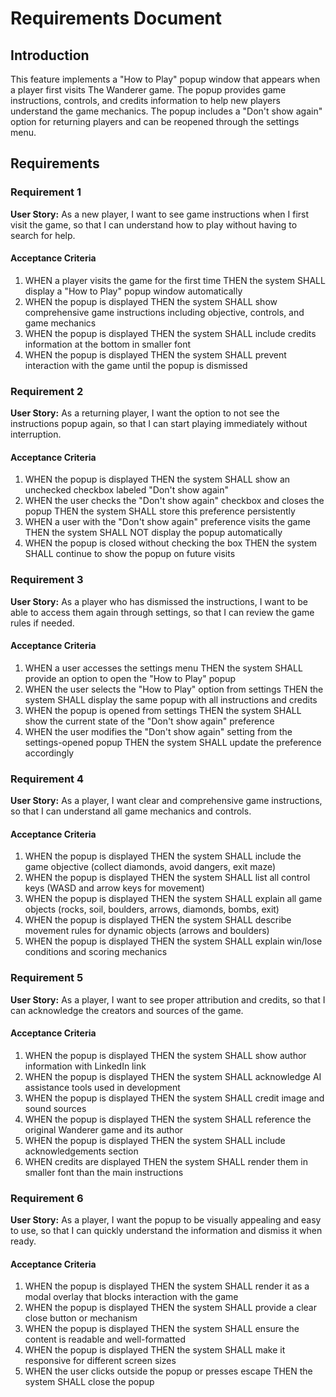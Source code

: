 # Requirements Document

## Introduction

This feature implements a "How to Play" popup window that appears when a player first visits The Wanderer game. The popup provides game instructions, controls, and credits information to help new players understand the game mechanics. The popup includes a "Don't show again" option for returning players and can be reopened through the settings menu.

## Requirements

### Requirement 1

**User Story:** As a new player, I want to see game instructions when I first visit the game, so that I can understand how to play without having to search for help.

#### Acceptance Criteria

1. WHEN a player visits the game for the first time THEN the system SHALL display a "How to Play" popup window automatically
2. WHEN the popup is displayed THEN the system SHALL show comprehensive game instructions including objective, controls, and game mechanics
3. WHEN the popup is displayed THEN the system SHALL include credits information at the bottom in smaller font
4. WHEN the popup is displayed THEN the system SHALL prevent interaction with the game until the popup is dismissed

### Requirement 2

**User Story:** As a returning player, I want the option to not see the instructions popup again, so that I can start playing immediately without interruption.

#### Acceptance Criteria

1. WHEN the popup is displayed THEN the system SHALL show an unchecked checkbox labeled "Don't show again"
2. WHEN the user checks the "Don't show again" checkbox and closes the popup THEN the system SHALL store this preference persistently
3. WHEN a user with the "Don't show again" preference visits the game THEN the system SHALL NOT display the popup automatically
4. WHEN the popup is closed without checking the box THEN the system SHALL continue to show the popup on future visits

### Requirement 3

**User Story:** As a player who has dismissed the instructions, I want to be able to access them again through settings, so that I can review the game rules if needed.

#### Acceptance Criteria

1. WHEN a user accesses the settings menu THEN the system SHALL provide an option to open the "How to Play" popup
2. WHEN the user selects the "How to Play" option from settings THEN the system SHALL display the same popup with all instructions and credits
3. WHEN the popup is opened from settings THEN the system SHALL show the current state of the "Don't show again" preference
4. WHEN the user modifies the "Don't show again" setting from the settings-opened popup THEN the system SHALL update the preference accordingly

### Requirement 4

**User Story:** As a player, I want clear and comprehensive game instructions, so that I can understand all game mechanics and controls.

#### Acceptance Criteria

1. WHEN the popup is displayed THEN the system SHALL include the game objective (collect diamonds, avoid dangers, exit maze)
2. WHEN the popup is displayed THEN the system SHALL list all control keys (WASD and arrow keys for movement)
3. WHEN the popup is displayed THEN the system SHALL explain all game objects (rocks, soil, boulders, arrows, diamonds, bombs, exit)
4. WHEN the popup is displayed THEN the system SHALL describe movement rules for dynamic objects (arrows and boulders)
5. WHEN the popup is displayed THEN the system SHALL explain win/lose conditions and scoring mechanics

### Requirement 5

**User Story:** As a player, I want to see proper attribution and credits, so that I can acknowledge the creators and sources of the game.

#### Acceptance Criteria

1. WHEN the popup is displayed THEN the system SHALL show author information with LinkedIn link
2. WHEN the popup is displayed THEN the system SHALL acknowledge AI assistance tools used in development
3. WHEN the popup is displayed THEN the system SHALL credit image and sound sources
4. WHEN the popup is displayed THEN the system SHALL reference the original Wanderer game and its author
5. WHEN the popup is displayed THEN the system SHALL include acknowledgements section
6. WHEN credits are displayed THEN the system SHALL render them in smaller font than the main instructions

### Requirement 6

**User Story:** As a player, I want the popup to be visually appealing and easy to use, so that I can quickly understand the information and dismiss it when ready.

#### Acceptance Criteria

1. WHEN the popup is displayed THEN the system SHALL render it as a modal overlay that blocks interaction with the game
2. WHEN the popup is displayed THEN the system SHALL provide a clear close button or mechanism
3. WHEN the popup is displayed THEN the system SHALL ensure the content is readable and well-formatted
4. WHEN the popup is displayed THEN the system SHALL make it responsive for different screen sizes
5. WHEN the user clicks outside the popup or presses escape THEN the system SHALL close the popup